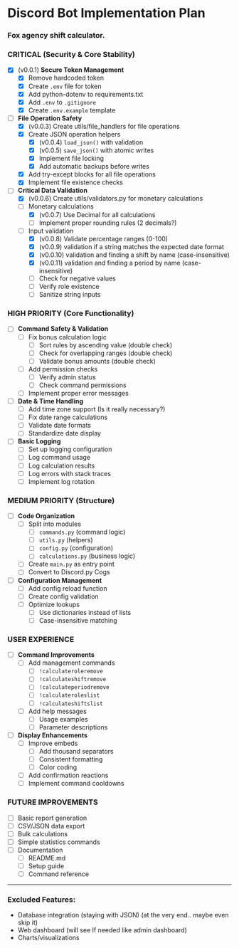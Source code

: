 # Discord Bot Implementation Plan

### Fox agency shift calculator.

### CRITICAL (Security & Core Stability)
- [x] (v0.0.1) **Secure Token Management**
    - [x] Remove hardcoded token
    - [x] Create `.env` file for token
    - [x] Add python-dotenv to requirements.txt
    - [x] Add `.env` to `.gitignore`
    - [x] Create `.env.example` template

- [ ] **File Operation Safety**
    - [x] (v0.0.3) Create utils/file_handlers for file operations
    - [x] Create JSON operation helpers
        - [x] (v0.0.4) `load_json()` with validation
        - [x] (v0.0.5) `save_json()` with atomic writes
        - [x] Implement file locking
        - [x] Add automatic backups before writes
    - [x] Add try-except blocks for all file operations
    - [x] Implement file existence checks

- [ ] **Critical Data Validation**
    - [x] (v0.0.6) Create utils/validators.py for monetary calculations
    - [ ] Monetary calculations
        - [x] (v0.0.7) Use Decimal for all calculations
        - [ ] Implement proper rounding rules (2 decimals?)
    - [ ] Input validation
        - [x] (v0.0.8) Validate percentage ranges (0-100)
        - [x] (v0.0.9) validation if a string matches the expected date format
        - [x] (v0.0.10) validation and finding a shift by name (case-insensitive)
        - [x] (v0.0.11) validation and finding a period by name (case-insensitive)
        - [ ] Check for negative values
        - [ ] Verify role existence
        - [ ] Sanitize string inputs

### HIGH PRIORITY (Core Functionality)
- [ ] **Command Safety & Validation**
    - [ ] Fix bonus calculation logic
        - [ ] Sort rules by ascending value (double check)
        - [ ] Check for overlapping ranges (double check)
        - [ ] Validate bonus amounts (double check)
    - [ ] Add permission checks
        - [ ] Verify admin status
        - [ ] Check command permissions
    - [ ] Implement proper error messages

- [ ] **Date & Time Handling**
    - [ ] Add time zone support (Is it really necessary?)
    - [ ] Fix date range calculations
    - [ ] Validate date formats
    - [ ] Standardize date display

- [ ] **Basic Logging**
    - [ ] Set up logging configuration
    - [ ] Log command usage
    - [ ] Log calculation results
    - [ ] Log errors with stack traces
    - [ ] Implement log rotation

### MEDIUM PRIORITY (Structure)
- [ ] **Code Organization**
    - [ ] Split into modules
        - [ ] `commands.py` (command logic)
        - [ ] `utils.py` (helpers)
        - [ ] `config.py` (configuration)
        - [ ] `calculations.py` (business logic)
    - [ ] Create `main.py` as entry point
    - [ ] Convert to Discord.py Cogs

- [ ] **Configuration Management**
    - [ ] Add config reload function
    - [ ] Create config validation
    - [ ] Optimize lookups
        - [ ] Use dictionaries instead of lists
        - [ ] Case-insensitive matching

### USER EXPERIENCE
- [ ] **Command Improvements**
    - [ ] Add management commands
        - [ ] `!calculateroleremove`
        - [ ] `!calculateshiftremove`
        - [ ] `!calculateperiodremove`
        - [ ] `!calculateroleslist`
        - [ ] `!calculateshiftslist`
    - [ ] Add help messages
        - [ ] Usage examples
        - [ ] Parameter descriptions

- [ ] **Display Enhancements**
    - [ ] Improve embeds
        - [ ] Add thousand separators
        - [ ] Consistent formatting
        - [ ] Color coding
    - [ ] Add confirmation reactions
    - [ ] Implement command cooldowns

### FUTURE IMPROVEMENTS
- [ ] Basic report generation
- [ ] CSV/JSON data export
- [ ] Bulk calculations
- [ ] Simple statistics commands
- [ ] Documentation
    - [ ] README.md
    - [ ] Setup guide
    - [ ] Command reference

---

### Excluded Features:
- Database integration (staying with JSON) (at the very end.. maybe even skip it)
- Web dashboard (will see If needed like admin dashboard)
- Charts/visualizations